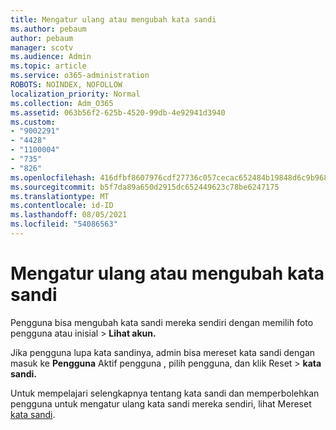 ```yaml
---
title: Mengatur ulang atau mengubah kata sandi
ms.author: pebaum
author: pebaum
manager: scotv
ms.audience: Admin
ms.topic: article
ms.service: o365-administration
ROBOTS: NOINDEX, NOFOLLOW
localization_priority: Normal
ms.collection: Adm_O365
ms.assetid: 063b56f2-625b-4520-99db-4e92941d3940
ms.custom:
- "9002291"
- "4428"
- "1100004"
- "735"
- "826"
ms.openlocfilehash: 416dfbf8607976cdf27736c057cecac652484b19848d6c9b9680e265394819b3
ms.sourcegitcommit: b5f7da89a650d2915dc652449623c78be6247175
ms.translationtype: MT
ms.contentlocale: id-ID
ms.lasthandoff: 08/05/2021
ms.locfileid: "54086563"
---
```

# <a name="reset-or-change-passwords"></a>Mengatur ulang atau mengubah kata sandi

Pengguna bisa mengubah kata sandi mereka sendiri dengan memilih foto pengguna atau inisial > **Lihat akun.**
  
Jika pengguna lupa kata sandinya, admin bisa mereset kata sandi dengan masuk ke **Pengguna** Aktif pengguna , pilih pengguna, dan klik Reset  >  [](https://portal.office.com/adminportal/home#/users) **kata sandi.**
  
Untuk mempelajari selengkapnya tentang kata sandi dan memperbolehkan pengguna untuk mengatur ulang kata sandi mereka sendiri, lihat Mereset [kata sandi](/microsoft-365/admin/add-users/reset-passwords).

